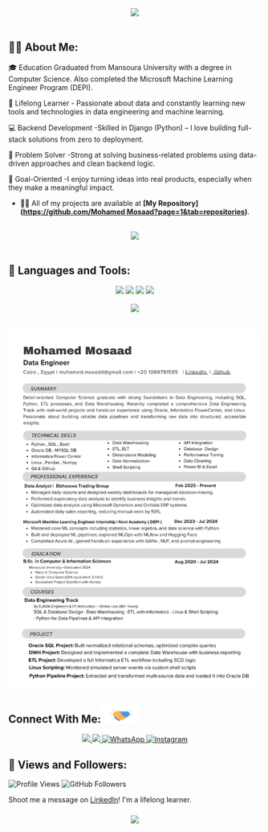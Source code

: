 <div align="center">
    <img src="https://readme-typing-svg.herokuapp.com/?font=Righteous&size=35&center=true&vCenter=true&width=500&height=70&duration=4000&lines=Hi+There!+👋;+I'm+Mohamed+Mosaad!+😎;" />
</div>

<br>

## 🙋‍♂️ About Me:


🎓 Education
Graduated from Mansoura University with a degree in Computer Science. Also completed the Microsoft Machine Learning Engineer Program (DEPI).

🌱 Lifelong Learner
    - Passionate about data and constantly learning new tools and technologies in data engineering and machine learning.

💻 Backend Development
    -Skilled in Django (Python) – I love building full-stack solutions from zero to deployment.

🧠 Problem Solver
    -Strong at solving business-related problems using data-driven approaches and clean backend logic.

🚀 Goal-Oriented
    -I enjoy turning ideas into real products, especially when they make a meaningful impact.


- 👨‍💻 All of my projects are available at **[My Repository]([https://github.com/Mohamed Mosaad?page=1&tab=repositories](https://github.com/Mohamed-mosad-hadia?tab=repositories))**.

<br>
<div align="center">
    <img src="https://user-images.githubusercontent.com/73097560/115834477-dbab4500-a447-11eb-908a-139a6edaec5c.gif" />
</div>
<br>

## 🚀 Languages and Tools:
<div align="center">
    <!-- Programming Languages -->
    <img src="https://skillicons.dev/icons?i=python,cpp,cs,html,css,js" />
    <!-- Frameworks and Libraries -->
    <img src="https://skillicons.dev/icons?i=flask,tensorflow,scikitlearn" />
    <!-- Tools -->
    <img src="https://skillicons.dev/icons?i=anaconda,visualstudio,azure,opencv,mysql,powerbi,excel" />
    <!-- DevOps and Cloud -->
<!--     <img src="https://skillicons.dev/icons?i=linux,docker,kubernetes,aws,azure" /> -->
    <!-- Collaboration and Design -->
    <img src="https://skillicons.dev/icons?i=github,git,vscode,postman,figma,blender" />
</div>


<br>
<div align="center">
    <img src="https://user-images.githubusercontent.com/73097560/115834477-dbab4500-a447-11eb-908a-139a6edaec5c.gif" />
</div>
<br>

![Alt text](https://github.com/Mohamed-mosad-hadia/CV/blob/main/Mohamed%20Mosaad%20Data%20Engineer.jpg)

##  Connect With Me:<img src="https://github.com/0xAbdulKhalid/0xAbdulKhalid/raw/main/assets/mdImages/handshake.gif" width ="80">

<div align="center">
 <a href="https://www.linkedin.com/in/mohamed-mosaad-85840b254" target="_blank">
        <img src="https://img.shields.io/badge/LinkedIn-0077B5?style=for-the-badge&logo=linkedin&logoColor=white" target="_blank" />
    </a>
 <a href="mailto:muhamed.mosadd@gmail.com">
    <img src="https://img.shields.io/badge/Gmail-333333?style=for-the-badge&logo=gmail&logoColor=red" />
  </a>
   <a href="https://wa.me/201069781595" target="_blank">
      <img src="https://img.shields.io/badge/WhatsApp-25D366?style=for-the-badge&logo=whatsapp&logoColor=white" target="_blank" alt="WhatsApp">
   </a>
     </a>
   <a href="https://www.instagram.com/mmosad22" target="_blank">
      <img src="https://img.shields.io/badge/Instagram-E4405F?style=for-the-badge&logo=instagram&logoColor=white" target="_blank" alt="Instagram">
   </a>
</div>



## 💜 Views and Followers:
![Profile Views](https://komarev.com/ghpvc/?username=Mohamed-mosad-hadia)
![GitHub Followers](https://img.shields.io/github/followers/Mohamed%20Mosaad?label=Followers&style=social)

Shoot me a message on [LinkedIn](https://www.linkedin.com/in/mohamed-mosaad-85840b254)! I'm a lifelong learner.
<h3 align="center">
    <img src="https://readme-typing-svg.herokuapp.com/?font=Righteous&size=25&center=true&vCenter=true&width=500&height=70&duration=4000&lines=Thanks+for+visiting!+❤️;+Shoot+me+a+message+on+Linkedin!;I'm+Long+Life+Learner">
</h3>

<br/>
